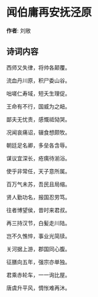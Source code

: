 # 闻伯庸再安抚泾原

**作者**: 刘敞

## 诗词内容

西师又失律，将帅各颠覆。

流血丹川原，积尸委山谷。

咄嗟仁寿域，短夭生理促。

王命有不行，国威为之衄。

鄙夫无忧责，感慨祗恸哭。

况闻哀痛诏，辍食想颇牧。

朝廷足名卿，多垒各含辱。

谋议宜深长，疮痍待湔浴。

使乎非常任，天子意所属。

百万气未苏，吾民且局缩。

贤人勤功名，报国忍劳笃。

往者博望侯，昔时来君叔。

再三持汉节，白髪走川陆。

岂不久憔悴，事业光简牍。

关河据上游，郡国同心腹。

征膳向五年，强宗亦单独。

君乘赤轮车，一一询比屋。

唐虞升平风，惆怅难再沐。

